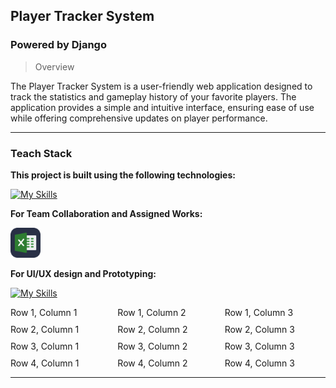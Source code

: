## Player Tracker System
### Powered by Django
>Overview

The Player Tracker System is a user-friendly web application designed to track the statistics and gameplay history of your favorite players. The application provides a simple and intuitive interface, ensuring ease of use while offering comprehensive updates on player performance.

---
### Teach Stack
**This project is built using the following technologies:** <br>

[![My Skills](https://skillicons.dev/icons?i=python,django,html,css&theme=dark)](https://skillicons.dev)

**For Team Collaboration and Assigned Works:** <br>

[<img src="https://github.com/Dadaisuk1/playertrackersystem/blob/main/icons/excel.svg" alt="Excel Icon" width="48" height="48">](https://cebuinstituteoftechnology-my.sharepoint.com/:x:/g/personal/darwindarryljean_largoza_cit_edu/EZEP77oURa5GuYXVeLkK-VkBcnK7KrnRwn5fhMBA_GeUsg?e=2WDLcF)

**For UI/UX design and Prototyping:** <br>

[![My Skills](https://skillicons.dev/icons?i=figma,html,css&theme=dark)](https://www.figma.com/design/WjXHMBKKt3egnEBv4CqToQ/Player-Tracker-Statistics?node-id=0-1&t=zUkPcDDQ5tRJ1p2G-1)

<div style="display: grid; grid-template-columns: repeat(3, 1fr); gap: 10px;">

<div>Row 1, Column 1</div>
<div>Row 1, Column 2</div>
<div>Row 1, Column 3</div>

<div>Row 2, Column 1</div>
<div>Row 2, Column 2</div>
<div>Row 2, Column 3</div>

<div>Row 3, Column 1</div>
<div>Row 3, Column 2</div>
<div>Row 3, Column 3</div>

<div>Row 4, Column 1</div>
<div>Row 4, Column 2</div>
<div>Row 4, Column 3</div>

</div>


---